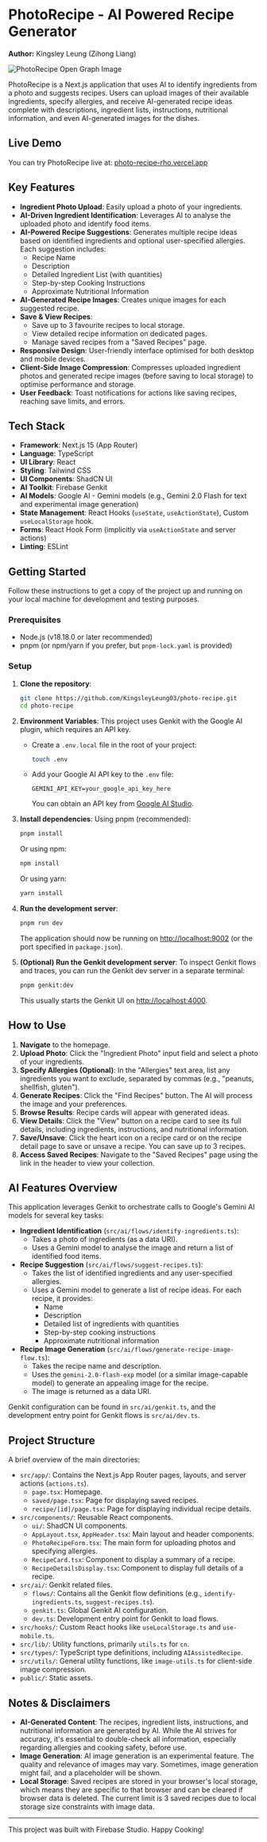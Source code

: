 
# PhotoRecipe - AI Powered Recipe Generator
**Author:** Kingsley Leung (Zihong Liang)  

![PhotoRecipe Open Graph Image](src/app/opengraph-image.png)  

PhotoRecipe is a Next.js application that uses AI to identify ingredients from a photo and suggests recipes. Users can upload images of their available ingredients, specify allergies, and receive AI-generated recipe ideas complete with descriptions, ingredient lists, instructions, nutritional information, and even AI-generated images for the dishes.

## Live Demo

You can try PhotoRecipe live at: [photo-recipe-rho.vercel.app](https://photo-recipe-rho.vercel.app/)

## Key Features

*   **Ingredient Photo Upload**: Easily upload a photo of your ingredients.
*   **AI-Driven Ingredient Identification**: Leverages AI to analyse the uploaded photo and identify food items.
*   **AI-Powered Recipe Suggestions**: Generates multiple recipe ideas based on identified ingredients and optional user-specified allergies. Each suggestion includes:
    *   Recipe Name
    *   Description
    *   Detailed Ingredient List (with quantities)
    *   Step-by-step Cooking Instructions
    *   Approximate Nutritional Information
*   **AI-Generated Recipe Images**: Creates unique images for each suggested recipe.
*   **Save & View Recipes**:
    *   Save up to 3 favourite recipes to local storage.
    *   View detailed recipe information on dedicated pages.
    *   Manage saved recipes from a "Saved Recipes" page.
*   **Responsive Design**: User-friendly interface optimised for both desktop and mobile devices.
*   **Client-Side Image Compression**: Compresses uploaded ingredient photos and generated recipe images (before saving to local storage) to optimise performance and storage.
*   **User Feedback**: Toast notifications for actions like saving recipes, reaching save limits, and errors.

## Tech Stack

*   **Framework**: Next.js 15 (App Router)
*   **Language**: TypeScript
*   **UI Library**: React
*   **Styling**: Tailwind CSS
*   **UI Components**: ShadCN UI
*   **AI Toolkit**: Firebase Genkit
*   **AI Models**: Google AI - Gemini models (e.g., Gemini 2.0 Flash for text and experimental image generation)
*   **State Management**: React Hooks (`useState`, `useActionState`), Custom `useLocalStorage` hook.
*   **Forms**: React Hook Form (implicitly via `useActionState` and server actions)
*   **Linting**: ESLint

## Getting Started

Follow these instructions to get a copy of the project up and running on your local machine for development and testing purposes.

### Prerequisites

*   Node.js (v18.18.0 or later recommended)
*   pnpm (or npm/yarn if you prefer, but `pnpm-lock.yaml` is provided)

### Setup

1.  **Clone the repository**:
    ```bash
    git clone https://github.com/KingsleyLeung03/photo-recipe.git 
    cd photo-recipe
    ```

2.  **Environment Variables**:
    This project uses Genkit with the Google AI plugin, which requires an API key.
    *   Create a `.env.local` file in the root of your project:
        ```bash
        touch .env
        ```
    *   Add your Google AI API key to the `.env` file:
        ```
        GEMINI_API_KEY=your_google_api_key_here
        ```
        You can obtain an API key from [Google AI Studio](https://aistudio.google.com/app/apikey).

3.  **Install dependencies**:
    Using pnpm (recommended):
    ```bash
    pnpm install
    ```
    Or using npm:
    ```bash
    npm install
    ```
    Or using yarn:
    ```bash
    yarn install
    ```

4.  **Run the development server**:
    ```bash
    pnpm run dev
    ```
    The application should now be running on [http://localhost:9002](http://localhost:9002) (or the port specified in `package.json`).

5.  **(Optional) Run the Genkit development server**:
    To inspect Genkit flows and traces, you can run the Genkit dev server in a separate terminal:
    ```bash
    pnpm genkit:dev
    ```
    This usually starts the Genkit UI on [http://localhost:4000](http://localhost:4000).

## How to Use

1.  **Navigate** to the homepage.
2.  **Upload Photo**: Click the "Ingredient Photo" input field and select a photo of your ingredients.
3.  **Specify Allergies (Optional)**: In the "Allergies" text area, list any ingredients you want to exclude, separated by commas (e.g., "peanuts, shellfish, gluten").
4.  **Generate Recipes**: Click the "Find Recipes" button. The AI will process the image and your preferences.
5.  **Browse Results**: Recipe cards will appear with generated ideas.
6.  **View Details**: Click the "View" button on a recipe card to see its full details, including ingredients, instructions, and nutritional information.
7.  **Save/Unsave**: Click the heart icon on a recipe card or on the recipe detail page to save or unsave a recipe. You can save up to 3 recipes.
8.  **Access Saved Recipes**: Navigate to the "Saved Recipes" page using the link in the header to view your collection.

## AI Features Overview

This application leverages Genkit to orchestrate calls to Google's Gemini AI models for several key tasks:

*   **Ingredient Identification** (`src/ai/flows/identify-ingredients.ts`):
    *   Takes a photo of ingredients (as a data URI).
    *   Uses a Gemini model to analyse the image and return a list of identified food items.
*   **Recipe Suggestion** (`src/ai/flows/suggest-recipes.ts`):
    *   Takes the list of identified ingredients and any user-specified allergies.
    *   Uses a Gemini model to generate a list of recipe ideas. For each recipe, it provides:
        *   Name
        *   Description
        *   Detailed list of ingredients with quantities
        *   Step-by-step cooking instructions
        *   Approximate nutritional information
*   **Recipe Image Generation** (`src/ai/flows/generate-recipe-image-flow.ts`):
    *   Takes the recipe name and description.
    *   Uses the `gemini-2.0-flash-exp` model (or a similar image-capable model) to generate an appealing image for the recipe.
    *   The image is returned as a data URI.

Genkit configuration can be found in `src/ai/genkit.ts`, and the development entry point for Genkit flows is `src/ai/dev.ts`.

## Project Structure

A brief overview of the main directories:

*   `src/app/`: Contains the Next.js App Router pages, layouts, and server actions (`actions.ts`).
    *   `page.tsx`: Homepage.
    *   `saved/page.tsx`: Page for displaying saved recipes.
    *   `recipe/[id]/page.tsx`: Page for displaying individual recipe details.
*   `src/components/`: Reusable React components.
    *   `ui/`: ShadCN UI components.
    *   `AppLayout.tsx`, `AppHeader.tsx`: Main layout and header components.
    *   `PhotoRecipeForm.tsx`: The main form for uploading photos and specifying allergies.
    *   `RecipeCard.tsx`: Component to display a summary of a recipe.
    *   `RecipeDetailsDisplay.tsx`: Component to display full details of a recipe.
*   `src/ai/`: Genkit related files.
    *   `flows/`: Contains all the Genkit flow definitions (e.g., `identify-ingredients.ts`, `suggest-recipes.ts`).
    *   `genkit.ts`: Global Genkit AI configuration.
    *   `dev.ts`: Development entry point for Genkit to load flows.
*   `src/hooks/`: Custom React hooks like `useLocalStorage.ts` and `use-mobile.ts`.
*   `src/lib/`: Utility functions, primarily `utils.ts` for `cn`.
*   `src/types/`: TypeScript type definitions, including `AIAssistedRecipe`.
*   `src/utils/`: General utility functions, like `image-utils.ts` for client-side image compression.
*   `public/`: Static assets.

## Notes & Disclaimers

*   **AI-Generated Content**: The recipes, ingredient lists, instructions, and nutritional information are generated by AI. While the AI strives for accuracy, it's essential to double-check all information, especially regarding allergies and cooking safety, before use.
*   **Image Generation**: AI image generation is an experimental feature. The quality and relevance of images may vary. Sometimes, image generation might fail, and a placeholder will be shown.
*   **Local Storage**: Saved recipes are stored in your browser's local storage, which means they are specific to that browser and can be cleared if browser data is deleted. The current limit is 3 saved recipes due to local storage size constraints with image data.

---

This project was built with Firebase Studio.
Happy Cooking!
```
